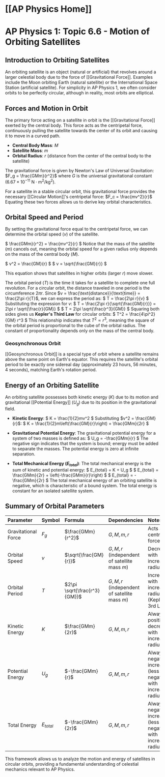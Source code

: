 # [[AP Physics Home]]
# AP Physics 1: Topic 6.6 - Motion of Orbiting Satellites

## Introduction to Orbiting Satellites

An orbiting satellite is an object (natural or artificial) that revolves around a larger celestial body due to the force of [[Gravitational Force]]. Examples include the Moon orbiting Earth (natural satellite) or the International Space Station (artificial satellite). For simplicity in AP Physics 1, we often consider orbits to be perfectly circular, although in reality, most orbits are elliptical.

## Forces and Motion in Orbit

The primary force acting on a satellite in orbit is the [[Gravitational Force]] exerted by the central body. This force acts as the centripetal force, continuously pulling the satellite towards the center of its orbit and causing it to move in a curved path.

*   **Central Body Mass**: $M$
*   **Satellite Mass**: $m$
*   **Orbital Radius**: $r$ (distance from the center of the central body to the satellite)

The gravitational force is given by Newton's Law of Universal Gravitation:
$F_g = \frac{GMm}{r^2}$
where $G$ is the universal gravitational constant ($6.67 \times 10^{-11} \text{ N} \cdot \text{m}^2/\text{kg}^2$).

For a satellite in a stable circular orbit, this gravitational force provides the necessary [[Circular Motion]]'s centripetal force:
$F_c = \frac{mv^2}{r}$
Equating these two forces allows us to derive key orbital characteristics.

## Orbital Speed and Period

By setting the gravitational force equal to the centripetal force, we can determine the orbital speed ($v$) of the satellite.

$ \frac{GMm}{r^2} = \frac{mv^2}{r} $
Notice that the mass of the satellite ($m$) cancels out, meaning the orbital speed for a given radius only depends on the mass of the central body ($M$).

$ v^2 = \frac{GM}{r} $
$ v = \sqrt{\frac{GM}{r}} $

This equation shows that satellites in higher orbits (larger $r$) move slower.

The orbital period ($T$) is the time it takes for a satellite to complete one full revolution. For a circular orbit, the distance traveled in one period is the circumference $2\pi r$.
Since $v = \frac{\text{distance}}{\text{time}} = \frac{2\pi r}{T}$, we can express the period as:
$ T = \frac{2\pi r}{v} $
Substituting the expression for $v$:
$ T = \frac{2\pi r}{\sqrt{\frac{GM}{r}}} = 2\pi r \sqrt{\frac{r}{GM}} $
$ T = 2\pi \sqrt{\frac{r^3}{GM}} $
Squaring both sides gives us **Kepler's Third Law** for circular orbits:
$ T^2 = \frac{4\pi^2}{GM} r^3 $
This relationship indicates that $T^2 \propto r^3$, meaning the square of the orbital period is proportional to the cube of the orbital radius. The constant of proportionality depends only on the mass of the central body.

### Geosynchronous Orbit
[[Geosynchronous Orbit]] is a special type of orbit where a satellite remains above the same point on Earth's equator. This requires the satellite's orbital period to be exactly one sidereal day (approximately 23 hours, 56 minutes, 4 seconds), matching Earth's rotation period.

## Energy of an Orbiting Satellite

An orbiting satellite possesses both kinetic energy ($K$) due to its motion and gravitational [[Potential Energy]] ($U_g$) due to its position in the gravitational field.

*   **Kinetic Energy**:
    $ K = \frac{1}{2}mv^2 $
    Substituting $v^2 = \frac{GM}{r}$:
    $ K = \frac{1}{2}m\left(\frac{GM}{r}\right) = \frac{GMm}{2r} $

*   **Gravitational Potential Energy**:
    The gravitational potential energy for a system of two masses is defined as:
    $ U_g = -\frac{GMm}{r} $
    The negative sign indicates that the system is bound; energy must be added to separate the masses. The potential energy is zero at infinite separation.

*   **Total Mechanical Energy ($E_{total}$)**:
    The total mechanical energy is the sum of kinetic and potential energy:
    $ E_{total} = K + U_g $
    $ E_{total} = \frac{GMm}{2r} + \left(-\frac{GMm}{r}\right) $
    $ E_{total} = -\frac{GMm}{2r} $
    The total mechanical energy of an orbiting satellite is negative, which is characteristic of a bound system. The total energy is constant for an isolated satellite system.

## Summary of Orbital Parameters

| Parameter        | Symbol | Formula                               | Dependencies                                      | Notes                                             |
| :--------------- | :----- | :------------------------------------ | :------------------------------------------------ | :------------------------------------------------ |
| Gravitational Force | $F_g$  | $\frac{GMm}{r^2}$                     | $G, M, m, r$                                      | Acts as centripetal force                       |
| Orbital Speed    | $v$    | $\sqrt{\frac{GM}{r}}$                 | $G, M, r$ (independent of satellite mass $m$)     | Decreases with increasing radius                |
| Orbital Period   | $T$    | $2\pi \sqrt{\frac{r^3}{GM}}$          | $G, M, r$ (independent of satellite mass $m$)     | Increases with increasing radius (Kepler's 3rd Law) |
| Kinetic Energy   | $K$    | $\frac{GMm}{2r}$                      | $G, M, m, r$                                      | Always positive, decreases with increasing radius |
| Potential Energy | $U_g$  | $-\frac{GMm}{r}$                      | $G, M, m, r$                                      | Always negative, increases (less negative) with increasing radius |
| Total Energy     | $E_{total}$ | $-\frac{GMm}{2r}$                     | $G, M, m, r$                                      | Always negative, increases (less negative) with increasing radius |

This framework allows us to analyze the motion and energy of satellites in circular orbits, providing a fundamental understanding of celestial mechanics relevant to AP Physics.
